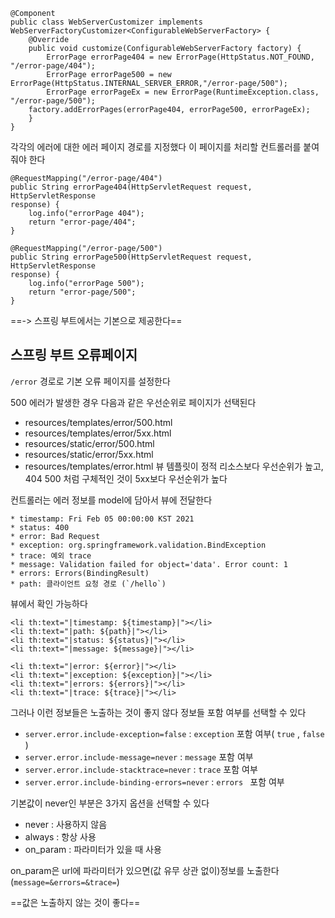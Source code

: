 ```
@Component
public class WebServerCustomizer implements WebServerFactoryCustomizer<ConfigurableWebServerFactory> {
	@Override     
	public void customize(ConfigurableWebServerFactory factory) {
		ErrorPage errorPage404 = new ErrorPage(HttpStatus.NOT_FOUND, "/error-page/404");
		ErrorPage errorPage500 = new ErrorPage(HttpStatus.INTERNAL_SERVER_ERROR,"/error-page/500");
		ErrorPage errorPageEx = new ErrorPage(RuntimeException.class, "/error-page/500");
	factory.addErrorPages(errorPage404, errorPage500, errorPageEx);
	} 
}
```
각각의 에러에 대한 에러 페이지 경로를 지정했다
이 페이지를 처리할 컨트롤러를 붙여줘야 한다
```
@RequestMapping("/error-page/404")
public String errorPage404(HttpServletRequest request, HttpServletResponse
response) {
	log.info("errorPage 404");
	return "error-page/404";
}

@RequestMapping("/error-page/500")
public String errorPage500(HttpServletRequest request, HttpServletResponse
response) {
	log.info("errorPage 500");
	return "error-page/500";
}
```

==-> 스프링 부트에서는 기본으로 제공한다==

## 스프링 부트 오류페이지

`/error` 경로로 기본 오류 페이지를 설정한다

500 에러가 발생한 경우 다음과 같은 우선순위로 페이지가 선택된다
- resources/templates/error/500.html
- resources/templates/error/5xx.html
- resources/static/error/500.html
- resources/static/error/5xx.html
- resources/templates/error.html
뷰 템플릿이 정적 리소스보다 우선순위가 높고, 404 500 처럼 구체적인 것이 5xx보다 우선순위가 높다

컨트롤러는 에러 정보를 model에 담아서 뷰에 전달한다
```
* timestamp: Fri Feb 05 00:00:00 KST 2021  
* status: 400  
* error: Bad Request  
* exception: org.springframework.validation.BindException 
* trace: 예외 trace
* message: Validation failed for object='data'. Error count: 1
* errors: Errors(BindingResult)
* path: 클라이언트 요청 경로 (`/hello`)
```

뷰에서 확인 가능하다
```
<li th:text="|timestamp: ${timestamp}|"></li>
<li th:text="|path: ${path}|"></li>
<li th:text="|status: ${status}|"></li>
<li th:text="|message: ${message}|"></li>

<li th:text="|error: ${error}|"></li>
<li th:text="|exception: ${exception}|"></li>
<li th:text="|errors: ${errors}|"></li>
<li th:text="|trace: ${trace}|"></li>
```

그러나 이런 정보들은 노출하는 것이 좋지 않다
정보들 포함 여부를 선택할 수 있다
- `server.error.include-exception=false` : `exception` 포함 여부( `true` , `false` )
- `server.error.include-message=never` : `message` 포함 여부
- `server.error.include-stacktrace=never` : `trace` 포함 여부
- `server.error.include-binding-errors=never` : `errors ` 포함 여부

기본값이 never인 부분은 3가지 옵션을 선택할 수 있다
- never : 사용하지 않음
- always : 항상 사용
- on_param : 파라미터가 있을 때 사용

on_param은 url에 파라미터가 있으면(값 유무 상관 없이)정보를 노출한다
(`message=&errors=&trace=`)

==값은 노출하지 않는 것이 좋다==